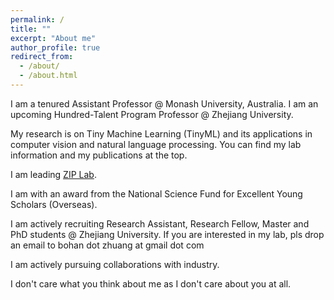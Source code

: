 ```yaml
---
permalink: /
title: ""
excerpt: "About me"
author_profile: true
redirect_from: 
  - /about/
  - /about.html
---
```


I am a tenured Assistant Professor @ Monash University, Australia. I am an upcoming Hundred-Talent Program Professor @ Zhejiang University.

My research is on Tiny Machine Learning (TinyML) and its applications in computer vision and natural language processing. You can find my lab information and my publications at the top. 

I am leading [ZIP Lab](https://ziplab.github.io/).

I am with an award from the National Science Fund for Excellent Young Scholars (Overseas).

I am actively recruiting Research Assistant, Research Fellow, Master and PhD students @ Zhejiang University. If you are interested in my lab, pls drop an email to bohan dot zhuang at gmail dot com

I am actively pursuing collaborations with industry.

I don't care what you think about me as I don't care about you at all.
